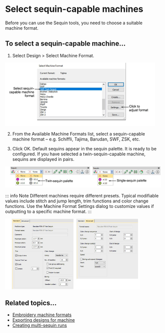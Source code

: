 # Select sequin-capable machines

Before you can use the Sequin tools, you need to choose a suitable machine format.

## To select a sequin-capable machine...

1. Select Design > Select Machine Format.

![SelectMachineFormatBarudanSequin.png](assets/SelectMachineFormatBarudanSequin.png)

2. From the Available Machine Formats list, select a sequin-capable machine format – e.g. Schiffli, Tajima, Barudan, SWF, ZSK, etc.

3. Click OK. Default sequins appear in the sequin palette. It is ready to be configured. If you have selected a twin-sequin-capable machine, sequins are displayed in pairs.

![sequin_basics00006.png](assets/sequin_basics00006.png)

::: info Note
Different machines require different presets. Typical modifiable values include stitch and jump length, trim functions and color change functions. Use the Machine Format Settings dialog to customize values if outputting to a specific machine format.
:::

![sequin_basics00009.png](assets/sequin_basics00009.png)

## Related topics...

- [Embroidery machine formats](../../Basics/basics/Embroidery_machine_formats)
- [Exporting designs for machine](../../Production/output/Exporting_designs_for_machine)
- [Creating multi-sequin runs](Creating_multi-sequin_runs)
